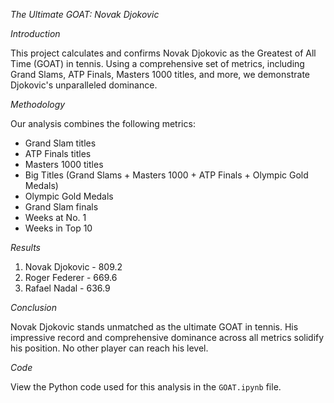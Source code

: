 *The Ultimate GOAT: Novak Djokovic*


*Introduction*

This project calculates and confirms Novak Djokovic as the Greatest of All Time (GOAT) in tennis. Using a comprehensive set of metrics, including Grand Slams, ATP Finals, Masters 1000 titles, and more, we demonstrate Djokovic's unparalleled dominance.


*Methodology*

Our analysis combines the following metrics:


- Grand Slam titles
- ATP Finals titles
- Masters 1000 titles
- Big Titles (Grand Slams + Masters 1000 + ATP Finals + Olympic Gold Medals)
- Olympic Gold Medals
- Grand Slam finals
- Weeks at No. 1
- Weeks in Top 10


*Results*

1. Novak Djokovic - 809.2
2. Roger Federer - 669.6
3. Rafael Nadal - 636.9

*Conclusion*

Novak Djokovic stands unmatched as the ultimate GOAT in tennis. His impressive record and comprehensive dominance across all metrics solidify his position. No other player can reach his level.


*Code*

View the Python code used for this analysis in the `GOAT.ipynb` file.
